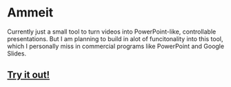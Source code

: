 # Ammeit

Currently just a small tool to turn videos into PowerPoint-like, controllable presentations.
But I am planning to build in alot of funcitonality into this tool, which I personally miss in
commercial programs like PowerPoint and Google Slides.

## [Try it out!](https://ammeit.lucasengleder.com)
